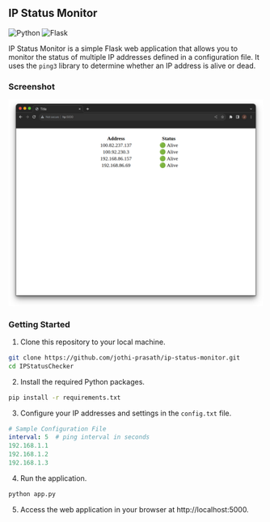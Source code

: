 ## IP Status Monitor

![Python](https://img.shields.io/badge/Python-3.x-blue.svg)
![Flask](https://img.shields.io/badge/Flask-2.x-green.svg)

IP Status Monitor is a simple Flask web application that allows you to monitor the status of multiple IP addresses defined in a configuration file. It uses the `ping3` library to determine whether an IP address is alive or dead.

### Screenshot

![screenshot](./img/screenshot-1.png)

### Getting Started

1. Clone this repository to your local machine.
```bash
git clone https://github.com/jothi-prasath/ip-status-monitor.git
cd IPStatusChecker
```
2. Install the required Python packages.
```bash
pip install -r requirements.txt
```
3. Configure your IP addresses and settings in the `config.txt` file.
```yml
# Sample Configuration File
interval: 5  # ping interval in seconds
192.168.1.1
192.168.1.2
192.168.1.3
```
4. Run the application.
```bash
python app.py
```
5. Access the web application in your browser at http://localhost:5000.